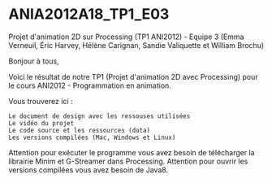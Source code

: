 # ANIA2012A18_TP1_E03

Projet d'animation 2D sur Processing (TP1 ANI2012) - Equipe 3 (Emma Verneuil, Éric Harvey, Hélène Carignan, Sandie Valiquette et William Brochu)

Bonjour à tous,

Voici le résultat de notre TP1 (Projet d'animation 2D avec Processing) pour le cours ANI2012 - Programmation en animation.

Vous trouverez ici :

    Le document de design avec les ressouses utilisées
    Le vidéo du projet
    Le code source et les ressources (data)
    Les versions compilées (Mac, Windows et Linux)

Attention pour exécuter le programme vous avez besoin de télécharger la librairie Minim et G-Streamer dans Processing. Attention pour ouvrir les versions compilées vous avez besoin de Java8.
